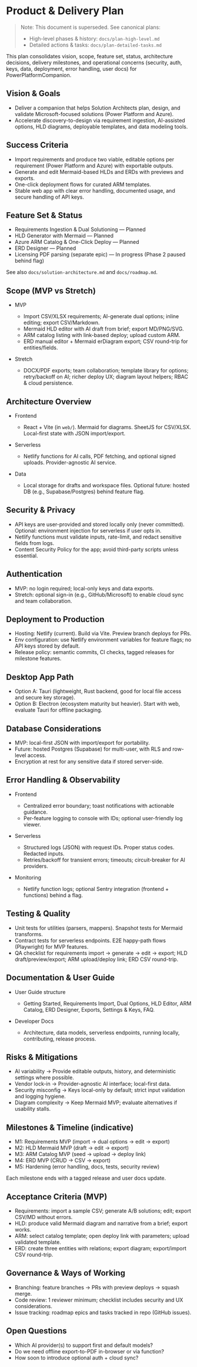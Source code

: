# Product & Delivery Plan

> Note: This document is superseded. See canonical plans:
> - High-level phases & history: `docs/plan-high-level.md`
> - Detailed actions & tasks: `docs/plan-detailed-tasks.md`

This plan consolidates vision, scope, feature set, status, architecture decisions, delivery milestones, and operational concerns (security, auth, keys, data, deployment, error handling, user docs) for PowerPlatformCompanion.

## Vision & Goals

- Deliver a companion that helps Solution Architects plan, design, and validate Microsoft-focused solutions (Power Platform and Azure).
- Accelerate discovery-to-design via requirement ingestion, AI-assisted options, HLD diagrams, deployable templates, and data modeling tools.

## Success Criteria

- Import requirements and produce two viable, editable options per requirement (Power Platform and Azure) with exportable outputs.
- Generate and edit Mermaid-based HLDs and ERDs with previews and exports.
- One-click deployment flows for curated ARM templates.
- Stable web app with clear error handling, documented usage, and secure handling of API keys.

## Feature Set & Status

- Requirements Ingestion & Dual Solutioning — Planned
- HLD Generator with Mermaid — Planned
- Azure ARM Catalog & One-Click Deploy — Planned
- ERD Designer — Planned
- Licensing PDF parsing (separate epic) — In progress (Phase 2 paused behind flag)

See also `docs/solution-architecture.md` and `docs/roadmap.md`.

## Scope (MVP vs Stretch)

- MVP
  - Import CSV/XLSX requirements; AI-generate dual options; inline editing; export CSV/Markdown.
  - Mermaid HLD editor with AI draft from brief; export MD/PNG/SVG.
  - ARM catalog listing with link-based deploy; upload custom ARM.
  - ERD manual editor + Mermaid erDiagram export; CSV round-trip for entities/fields.

- Stretch
  - DOCX/PDF exports; team collaboration; template library for options; retry/backoff on AI; richer deploy UX; diagram layout helpers; RBAC & cloud persistence.

## Architecture Overview

- Frontend
  - React + Vite (in `web/`). Mermaid for diagrams. SheetJS for CSV/XLSX. Local-first state with JSON import/export.

- Serverless
  - Netlify functions for AI calls, PDF fetching, and optional signed uploads. Provider-agnostic AI service.

- Data
  - Local storage for drafts and workspace files. Optional future: hosted DB (e.g., Supabase/Postgres) behind feature flag.

## Security & Privacy

- API keys are user-provided and stored locally only (never committed). Optional: environment injection for serverless if user opts in.
- Netlify functions must validate inputs, rate-limit, and redact sensitive fields from logs.
- Content Security Policy for the app; avoid third-party scripts unless essential.

## Authentication

- MVP: no login required; local-only keys and data exports.
- Stretch: optional sign-in (e.g., GitHub/Microsoft) to enable cloud sync and team collaboration.

## Deployment to Production

- Hosting: Netlify (current). Build via Vite. Preview branch deploys for PRs.
- Env configuration: use Netlify environment variables for feature flags; no API keys stored by default.
- Release policy: semantic commits, CI checks, tagged releases for milestone features.

## Desktop App Path

- Option A: Tauri (lightweight, Rust backend, good for local file access and secure key storage).
- Option B: Electron (ecosystem maturity but heavier). Start with web, evaluate Tauri for offline packaging.

## Database Considerations

- MVP: local-first JSON with import/export for portability.
- Future: hosted Postgres (Supabase) for multi-user, with RLS and row-level access.
- Encryption at rest for any sensitive data if stored server-side.

## Error Handling & Observability

- Frontend
  - Centralized error boundary; toast notifications with actionable guidance.
  - Per-feature logging to console with IDs; optional user-friendly log viewer.

- Serverless
  - Structured logs (JSON) with request IDs. Proper status codes. Redacted inputs.
  - Retries/backoff for transient errors; timeouts; circuit-breaker for AI providers.

- Monitoring
  - Netlify function logs; optional Sentry integration (frontend + functions) behind a flag.

## Testing & Quality

- Unit tests for utilities (parsers, mappers). Snapshot tests for Mermaid transforms.
- Contract tests for serverless endpoints. E2E happy-path flows (Playwright) for MVP features.
- QA checklist for requirements import → generate → edit → export; HLD draft/preview/export; ARM upload/deploy link; ERD CSV round-trip.

## Documentation & User Guide

- User Guide structure
  - Getting Started, Requirements Import, Dual Options, HLD Editor, ARM Catalog, ERD Designer, Exports, Settings & Keys, FAQ.

- Developer Docs
  - Architecture, data models, serverless endpoints, running locally, contributing, release process.

## Risks & Mitigations

- AI variability → Provide editable outputs, history, and deterministic settings where possible.
- Vendor lock-in → Provider-agnostic AI interface; local-first data.
- Security misconfig → Keys local-only by default; strict input validation and logging hygiene.
- Diagram complexity → Keep Mermaid MVP; evaluate alternatives if usability stalls.

## Milestones & Timeline (indicative)

- M1: Requirements MVP (import → dual options → edit → export)
- M2: HLD Mermaid MVP (draft → edit → export)
- M3: ARM Catalog MVP (seed → upload → deploy link)
- M4: ERD MVP (CRUD → CSV → export)
- M5: Hardening (error handling, docs, tests, security review)

Each milestone ends with a tagged release and user docs update.

## Acceptance Criteria (MVP)

- Requirements: import a sample CSV; generate A/B solutions; edit; export CSV/MD without errors.
- HLD: produce valid Mermaid diagram and narrative from a brief; export works.
- ARM: select catalog template; open deploy link with parameters; upload validated template.
- ERD: create three entities with relations; export diagram; export/import CSV round-trip.

## Governance & Ways of Working

- Branching: feature branches → PRs with preview deploys → squash merge.
- Code review: 1 reviewer minimum; checklist includes security and UX considerations.
- Issue tracking: roadmap epics and tasks tracked in repo (GitHub issues).

## Open Questions

- Which AI provider(s) to support first and default models?
- Do we need offline export-to-PDF in-browser or via function?
- How soon to introduce optional auth + cloud sync?
